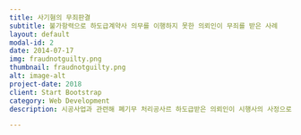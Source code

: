 ```yaml
---
title: 사기혐의 무죄판결
subtitle: 불가항력으로 하도급계약사 의무를 이행하지 못한 의뢰인이 무죄를 받은 사례
layout: default
modal-id: 2
date: 2014-07-17
img: fraudnotguilty.png
thumbnail: fraudnotguilty.png
alt: image-alt
project-date: 2018
client: Start Bootstrap
category: Web Development
description: 시공사업과 관련해 폐기무 처리공사르 하도급받은 의뢰인이 시행사의 사정으로 인해 불가항력으로 의무를 이행하지 못하였지만, 고소업체는 의뢰인을 사기혐읠 고소하였습니다. 이에 저희는 의뢰인이 보관하고 있었던 계약서, 이체확인증, 증인신문 등을 통해 의뢰인이 의무르 이행하지 못하 것은 계약체결 당시 예측할 수 없었던 사정으로 인한 것이었다는 점을 입증해 무죄를 받은 사안입니다. 

---
```

